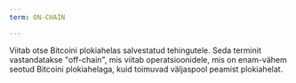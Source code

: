 ```yaml
---
term: ON-CHAIN

---
```

Viitab otse Bitcoini plokiahelas salvestatud tehingutele. Seda terminit vastandatakse "off-chain", mis viitab operatsioonidele, mis on enam-vähem seotud Bitcoini plokiahelaga, kuid toimuvad väljaspool peamist plokiahelat.
